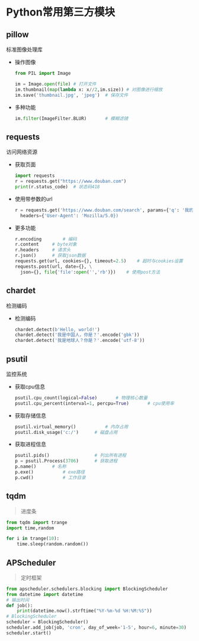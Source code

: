 <!-- 
title: 10-常用第三方模块
sort: 
--> 
# Python常用第三方模块

## pillow

标准图像处理库

- 操作图像

  ```python
  from PIL import Image
  
  im = Image.open(file)	# 打开文件
  im.thumbnail(map(lambda x: x//2,im.size))	# 对图像进行缩放
  im.save('thumbnail.jpg', 'jpeg')	# 保存文件
  ```

- 多种功能

  ```python
  im.filter(ImageFilter.BLUR)		# 模糊滤镜
  ```

## requests

访问网络资源

- 获取页面

  ```python
  import requests
  r = requests.get("https://www.douban.com")
  print(r.status_code)	# 状态码418
  ```

- 使用带参数的url

  ```python
  r = requests.get('https://www.douban.com/search', params={'q': '我的奋斗'},\
  	headers={'User-Agent': 'Mozilla/5.0})
  ```

- 更多功能

  ```python
  r.encoding		# 编码
  r.content		# byte对象
  r.headers		# 请求头
  r.json()		# 获取json数据
  requests.get(url, cookies={}, timeout=2.5)	# 超时与cookies设置
  requests.post(url, date={}, \
	json={}, file{'file':open('','rb')})	# 使用post方法
  ```
  

## chardet

检测编码

- 检测编码

  ```python
  chardet.detect(b'Hello, world!')
  chardet.detect('我是中国人，你是？'.encode('gbk'))
  chardet.detect('我是地球人？你是？'.encode('utf-8'))
  ```

## psutil

监控系统	

- 获取cpu信息	

  ```python
  psutil.cpu_count(logical=False)		# 物理核心数量	
  psutil.cpu_percent(interval=1, percpu=True)		# cpu使用率
  ```

- 获取存储信息

  ```	python
  psutil.virtual_memory()			# 内存占用	
  psutil.disk_usage('c:/')		# 磁盘占用
  ```

- 获取进程信息

  ```python
  psutil.pids()					# 列出所有进程
  p = psutil.Process(3706)		# 获取进程
  p.name()		# 名称
  p.exe()			# exe路径
  p.cwd()			# 工作目录
  ```

## tqdm

> 进度条

```python
from tqdm import trange
import time,random

for i in trange(10):
    time.sleep(random.random())
```

## APScheduler

> 定时框架

```python
from apscheduler.schedulers.blocking import BlockingScheduler
from datetime import datetime
# 输出时间
def job():
    print(datetime.now().strftime("%Y-%m-%d %H:%M:%S"))
# BlockingScheduler
scheduler = BlockingScheduler()
scheduler.add_job(job, 'cron', day_of_week='1-5', hour=6, minute=30)
scheduler.start()
```

